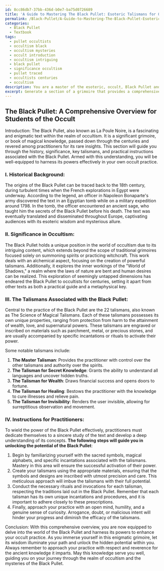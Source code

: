 ```yaml
---
id: 8cc86db7-37bb-436d-b0e7-ba75d0726689
title: 'A Guide to Mastering The Black Pullet: Esoteric Talismans for Occult Power'
permalink: /Black-Pullet/A-Guide-to-Mastering-The-Black-Pullet-Esoteric-Talismans-for-Occult-Power/
categories:
  - Black Pullet
  - Textbook
tags:
  - pullet occultists
  - occultism black
  - occultism mysteries
  - occult introduction
  - occultism intriguing
  - black pullet
  - significance occultism
  - pullet traced
  - occultists centuries
  - occultism
description: You are a master of the esoteric, occult, Black Pullet and education, you have written many textbooks on the subject in ways that provide students with rich and deep understanding of the subject. You are being asked to write textbook-like sections on a topic and you do it with full context, explainability, and reliability in accuracy to the true facts of the topic at hand, in a textbook style that a student would easily be able to learn from, in a rich, engaging, and contextual way. Always include relevant context (such as formulas and history), related concepts, and in a way that someone can gain deep insights from.
excerpt: Generate a section of a grimoire that provides a comprehensive overview for students aiming to attain rich knowledge and understanding of the occult subject, the Black Pullet. This overview should include its historical background, significance in occultism, the talismans associated with it, and instructions for practitioners to harness its powers effectively.
---
```


## The Black Pullet: A Comprehensive Overview for Students of the Occult

Introduction:
The Black Pullet, also known as La Poule Noire, is a fascinating and enigmatic text within the realm of occultism. It is a significant grimoire, or book of magical knowledge, passed down through the centuries and revered among practitioners for its rare insights. This section will guide you through the history, significance, key talismans, and practical instructions associated with the Black Pullet. Armed with this understanding, you will be well-equipped to harness its powers effectively in your own occult practice.

### I. **Historical Background**:
The origins of the Black Pullet can be traced back to the 18th century, during turbulent times when the French explorations in Egypt were underway. According to the legend, an officer in Napoleon Bonaparte's army discovered the text in an Egyptian tomb while on a military expedition around 1798. In the tomb, the officer encountered an ancient sage, who taught him the secrets of the Black Pullet before his death. The text was eventually translated and disseminated throughout Europe, captivating audiences with its esoteric wisdom and mysterious allure.

### II. **Significance in Occultism**:
The Black Pullet holds a unique position in the world of occultism due to its intriguing content, which extends beyond the scope of traditional grimoires focused solely on summoning spirits or practicing witchcraft. This work deals with an alchemical aspect, focusing on the creation of powerful talismans. Additionally, it explores the inner workings of the "World of Shadows," a realm where the laws of nature are bent and human desires can be realized. This exploration of seemingly untapped dimensions has endeared the Black Pullet to occultists for centuries, setting it apart from other texts as both a practical guide and a metaphysical key.

### III. **The Talismans Associated with the Black Pullet**:
Central to the practice of the Black Pullet are the 22 talismans, also known as The Science of Magical Talismans. Each of these talismans possesses its own unique properties, ranging from protection from harm to the attainment of wealth, love, and supernatural powers. These talismans are engraved or inscribed on materials such as parchment, metal, or precious stones, and are usually accompanied by specific incantations or rituals to activate their power.

Some notable talismans include:

1. **The Master Talisman**: Provides the practitioner with control over the other talismans and authority over the spirits.
2. **The Talisman for Secret Knowledge**: Grants the ability to understand all languages and uncover hidden truths.
3. **The Talisman for Wealth**: Draws financial success and opens doors to fortune.
4. **The Talisman for Healing**: Bestows the practitioner with the knowledge to cure illnesses and relieve pain.
5. **The Talisman for Invisibility**: Renders the user invisible, allowing for surreptitious observation and movement.

### IV. **Instructions for Practitioners**:
To wield the power of the Black Pullet effectively, practitioners must dedicate themselves to a sincere study of the text and develop a deep understanding of its concepts. **The following steps will guide you in unlocking the potential of the Black Pullet**:

1. Begin by familiarizing yourself with the sacred symbols, magical alphabets, and specific incantations associated with the talismans. Mastery in this area will ensure the successful activation of their power.
2. Create your talismans using the appropriate materials, ensuring that the symbols and designs are inscribed with utmost precision and care. This meticulous approach will imbue the talismans with their full potential.
3. Conduct the necessary rituals and invocations for each talisman, respecting the traditions laid out in the Black Pullet. Remember that each talisman has its own unique incantations and procedures, and it is important to adhere closely to these prescriptions.
4. Finally, approach your practice with an open mind, humility, and a genuine sense of curiosity. Arrogance, doubt, or malicious intent will hinder your progress and diminish the efficacy of the talismans.

Conclusion:
With this comprehensive overview, you are now equipped to delve into the world of the Black Pullet and harness its powers to enhance your occult practice. As you immerse yourself in this enigmatic grimoire, let its wisdom illuminate your path and unlock the hidden potential within you. Always remember to approach your practice with respect and reverence for the ancient knowledge it imparts. May this knowledge serve you well, guiding you on your journey through the realm of occultism and the mysteries of the Black Pullet.
